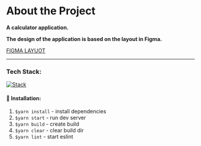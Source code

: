 <h1>About the Project</h1>
<p><strong>A calculator application.</strong></p>
<p><strong>The design of the application is based on the layout in Figma.</strong></p>

[FIGMA LAYUOT](https://www.figma.com/proto/D5OltlIPKtozs1ib4bBuP4/Untitled?node-id=1%3A4&scaling=min-zoom)

___

### Tech Stack:
[![Stack](https://skillicons.dev/icons?i=ts,react,styledcomponents)](https://skillicons.dev)

#### 🧰 Installation:
1. ```$yarn install``` - install dependencies
2. ```$yarn start``` - run dev server
3. ```$yarn build``` - create build
4. ```$yarn clear``` - clear build dir
5. ```$yarn lint``` - start eslint
